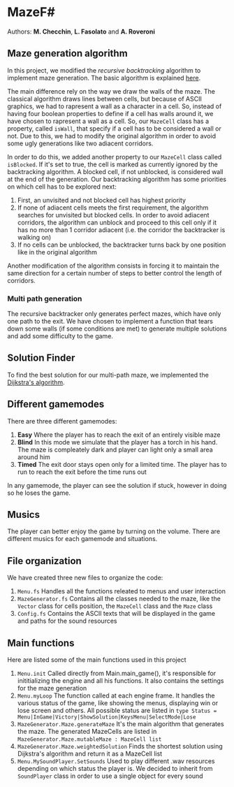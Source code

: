 # MazeF#
Authors: **M. Checchin**, **L. Fasolato** and **A. Roveroni**

## Maze generation algorithm
In this project, we modified the *recursive backtracking* algorithm to implement maze generation. The basic algorithm is explained [here](https://en.wikipedia.org/wiki/Maze_generation_algorithm#Recursive_backtracker).

The main difference rely on the way we draw the walls of the maze. The classical algorithm draws lines between cells, but because of ASCII graphics, we had to rapresent a wall as a character in a cell. So, instead of having four boolean properties to define if a cell has walls around it, we have chosen to rapresent a wall as a cell. So, our `MazeCell` class has a property, called `isWall`, that specify if a cell has to be considered a wall or not. Due to this, we had to modify the original algorithm in order to avoid some ugly generations like two adiacent corridors.

In order to do this, we added another property to our `MazeCell` class called `isBlocked`. If it's set to true, the cell is marked as currently ignored by the backtracking algorithm. A blocked cell, if not unblocked, is considered wall at the end of the generation. Our backtracking algorithm has some priorities on which cell has to be explored next:
1. First, an unvisited and not blocked cell has highest priority
2. If none of adiacent cells meets the first requirement, the algorithm searches for unvisited but blocked cells. In order to avoid adiacent corridors, the algorithm can unblock and proceed to this cell only if it has no more than 1 corridor adiacent (i.e. the corridor the backtracker is walking on)
3. If no cells can be unblocked, the backtracker turns back by one position like in the original algorithm

Another modification of the algorithm consists in forcing it to maintain the same direction for a certain number of steps to better control the length of corridors.

### Multi path generation
The recursive backtracker only generates perfect mazes, which have only one path to the exit. We have chosen to implement a function that tears down some walls (if some conditions are met) to generate multiple solutions and add some difficulty to the game.

## Solution Finder
To find the best solution for our multi-path maze, we implemented the [Dijkstra's algorithm](https://en.wikipedia.org/wiki/Dijkstra%27s_algorithm).

## Different gamemodes
There are three different gamemodes:
1. **Easy** Where the player has to reach the exit of an entirely visible maze
2. **Blind** In this mode we simulate that the player has a torch in his hand. The maze is compleately dark and player can light only a small area around him
3. **Timed** The exit door stays open only for a limited time. The player has to run to reach the exit before the time runs out

In any gamemode, the player can see the solution if stuck, however in doing so he loses the game.

## Musics
The player can better enjoy the game by turning on the volume. There are different musics for each gamemode and situations.

## File organization
We have created three new files to organize the code:
1. `Menu.fs` Handles all the functions releated to menus and user interaction
2. `MazeGenerator.fs` Contains all the classes needed to the maze, like the `Vector` class for cells position, the `MazeCell` class and the `Maze` class
3. `Config.fs` Contains the ASCII texts that will be displayed in the game and paths for the sound resources

## Main functions
Here are listed some of the main functions used in this project
1. `Menu.init` Called directly from Main.main_game(), it's responsible for inititializing the engine and all his functions. It also contains the settings for the maze generation
2. `Menu.myLoop` The function called at each engine frame. It handles the various status of the game, like showing the menus, displaying win or lose screen and others. All possible status are listed in `type Status = Menu|InGame|Victory|ShowSolution|KeysMenu|SelectMode|Lose`
3. `MazeGenerator.Maze.generateMaze` It's the main algorithm that generates the maze. The generated MazeCells are listed in `MazeGenerator.Maze.mutableMaze : MazeCell list`
4. `MazeGenerator.Maze.weightedSolution` Finds the shortest solution using Dijkstra's algorithm and return it as a MazeCell list
5. `Menu.MySoundPlayer.SetSounds` Used to play different .wav resources depending on which status the player is. We decided to inherit from `SoundPlayer` class in order to use a single object for every sound
